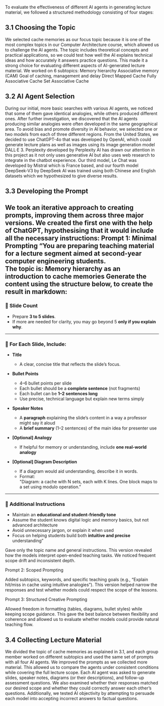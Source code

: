 To evaluate the effectiveness of different AI agents in generating lecture material, we followed a structured methodology consisting of four stages:

## 3.1 Choosing the Topic
We selected cache memories as our focus topic because it is one of the most complex topics in our Computer Architecture course, which allowed us to challenge the AI agents. The topic includes theoretical concepts and practical applications, so we could test how well the AI explains technical ideas and how accurately it answers practice questions. This made it a strong choice for evaluating different aspects of AI-generated lecture material.
We worked on 6 subtopics:
Memory hierarchy
Associative memory (CAM)
Goal of caching, management and delay
Direct Mapped Cache
Fully Associative Cache
Set Associative Cache

## 3.2 AI Agent Selection


During our initial, more basic searches with various AI agents, we noticed that some of them gave identical analogies, while others produced different ones. After further investigation, we discovered that the AI agents producing similar analogies were often developed in the same geographical area. To avoid bias and promote diversity in AI behavior, we selected one or two models from each of three different regions. From the United States, we decided to use ChatGPT-4o that was developed by OpenAI, which could generate lecture plans as well as images using its image generation model DALL·E 3. Perplexity developed by Perplexity AI has drawn our attention in this project as it not only uses generative AI but also uses web research to integrate in the chatbot experience. Our third model, Le Chat was developed by Mistral which is France based, and our fourth model DeepSeek-V3 by DeepSeek AI was trained using both Chinese and English datasets which we hypothesized to give diverse results.
## 3.3 Developing the Prompt

We took an iterative approach to creating prompts, improving them across three major versions. We created the first one with the help of ChatGPT, hypothesising that it would include all the necessary instructions:
Prompt 1: Minimal Prompting
“You are preparing teaching material for a lecture segment aimed at **second-year computer engineering students**.  
The topic is: **Memory hierarchy as an introduction to cache memories** 
Generate the content using the structure below, to create the result in markdown: 
---
### 📄 Slide Count
- Prepare **3 to 5 slides**.
- If more are needed for clarity, you may go beyond 5 **only if you explain why**.
---
### 🧱 For Each Slide, Include:
- **Title**  
  - A clear, concise title that reflects the slide’s focus.

- **Bullet Points**  
  - 4–6 bullet points per slide  
  - Each bullet should be a **complete sentence** (not fragments)  
  - Each bullet can be **1–2 sentences long**  
  - Use precise, technical language but explain new terms simply

- **Speaker Notes**
  - A **paragraph** explaining the slide’s content in a way a professor might say it aloud  
  - A **brief summary** (1–2 sentences) of the main idea for presenter use

- **[Optional] Analogy**
  - If helpful for memory or understanding, include **one real-world analogy**

- **[Optional] Diagram Description**
  - If a diagram would aid understanding, describe it in words.  
  - Format:  
    "Diagram: a cache with N sets, each with K lines. One block maps to a set using modulo operation."

---
### 🎯 Additional Instructions

- Maintain an **educational and student-friendly tone**
- Assume the student knows digital logic and memory basics, but not advanced architecture
- Avoid unnecessary jargon, or explain it when used
- Focus on helping students build both **intuitive and precise** understanding”

Gave only the topic name and general instructions. This version revealed how the models interpret open-ended teaching tasks. We noticed frequent scope drift and inconsistent depth.

Prompt 2: Scoped Prompting

Added subtopics, keywords, and specific teaching goals (e.g., “Explain hit/miss in cache using intuitive analogies”). This version helped narrow the responses and test whether models could respect the scope of the lessons.

Prompt 3: Structured Creative Prompting

Allowed freedom in formatting (tables, diagrams, bullet styles) while keeping scope guidance. This gave the best balance between flexibility and coherence and allowed us to evaluate whether models could provide natural teaching flow.

## 3.4 Collecting Lecture Material
We divided the topic of cache memories as explained in 3.1, and each group member worked on different subtopics and used the same set of prompts with all four AI agents. We improved the prompts as we collected more material. This allowed us to compare the agents under consistent conditions while covering the full lecture scope. 
Each AI agent was asked to generate slides, speaker notes, diagrams (or their descriptions), and follow-up assessment questions. We also examined whether their responses matched our desired scope and whether they could correctly answer each other’s questions. Additionally, we tested AI objectivity by attempting to persuade each model into accepting incorrect answers to factual questions. 

